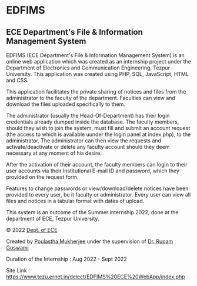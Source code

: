 # EDFIMS
## ECE Department's File & Information Management System


EDFIMS (ECE Department's File & Information Management System) is an online web application which was created as an internship project under the Department of Electronics and Communication Engineering, Tezpur University. This application was created using PHP, SQL, JavaScript, HTML and CSS.

This application facilitates the private sharing of notices and files from the administrator to the faculty of the department. Faculties can view and download the files uploaded specifically to them.

The administrator (usually the Head-Of-Department) has their login credentials already dumped inside the database. The faculty members, should they wish to join the system, must fill and submit an account request (the access to which is available uunder the login panel at index.php), to the administrator. The administrator can then view the requests and activate/deactivate or delete any faculty account should they deem necessary at any moment of his desire. 

After the activation of their account, the faculty members can login to their user accounts via their Institutional E-mail ID and password, which they provided on the request form.

Features to change passwords or view/download/delete notices have been provided to every user, be it faculty or administrator. Every user can view all files and notices in a tabular format with dates of upload.

This system is an outcome of the Summer Internship 2022, done at the department of ECE, Tezpur University.


© 2022 [Dept. of ECE](http://www.tezu.ernet.in/delect/)

Created by [Poulastha Mukherjee](http://www.linkedin.com/in/poulastha-mukherjee-5a8554229/) under the supervision of [Dr. Rupam Goswami](http://www.rupamgoswami.com/p/brief-profile.html)

Duration of the Internship : Aug 2022 - Sept 2022


Site Link : 
https://www.tezu.ernet.in/delect/EDFIMS%20ECE%20WebApp/index.php
